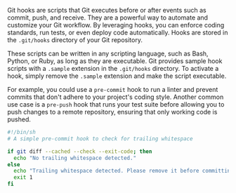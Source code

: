 Git hooks are scripts that Git executes before or after events such as commit, push, and receive. They are a powerful way to automate and customize your Git workflow. By leveraging hooks, you can enforce coding standards, run tests, or even deploy code automatically. Hooks are stored in the `.git/hooks` directory of your Git repository.

These scripts can be written in any scripting language, such as Bash, Python, or Ruby, as long as they are executable. Git provides sample hook scripts with a `.sample` extension in the `.git/hooks` directory. To activate a hook, simply remove the `.sample` extension and make the script executable.

For example, you could use a `pre-commit` hook to run a linter and prevent commits that don't adhere to your project's coding style. Another common use case is a `pre-push` hook that runs your test suite before allowing you to push changes to a remote repository, ensuring that only working code is pushed.

```bash
#!/bin/sh
# A simple pre-commit hook to check for trailing whitespace

if git diff --cached --check --exit-code; then
  echo "No trailing whitespace detected."
else
  echo "Trailing whitespace detected. Please remove it before committing."
  exit 1
fi
```